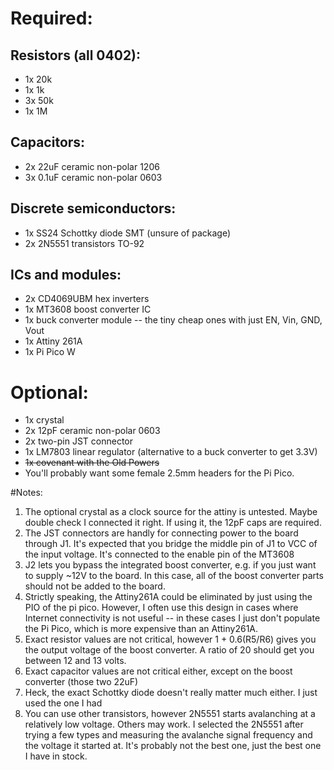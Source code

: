 # Required:

## Resistors (all 0402):
- 1x 20k
- 1x 1k
- 3x 50k
- 1x 1M

## Capacitors:
- 2x 22uF ceramic non-polar 1206
- 3x 0.1uF ceramic non-polar 0603

## Discrete semiconductors:
- 1x SS24 Schottky diode SMT (unsure of package)
- 2x 2N5551 transistors TO-92

## ICs and modules:
- 2x CD4069UBM hex inverters
- 1x MT3608 boost converter IC
- 1x buck converter module -- the tiny cheap ones with just EN, Vin, GND, Vout
- 1x Attiny 261A
- 1x Pi Pico W

# Optional:
- 1x crystal
- 2x 12pF ceramic non-polar 0603
- 2x two-pin JST connector
- 1x LM7803 linear regulator (alternative to a buck converter to get 3.3V)
- ~~1x covenant with the Old Powers~~
- You'll probably want some female 2.5mm headers for the Pi Pico.

#Notes: 

1. The optional crystal as a clock source for the attiny is untested. Maybe double check I connected it right. If using it, the 12pF caps are required.
2. The JST connectors are handly for connecting power to the board through J1. It's expected that you bridge the middle pin of J1 to VCC of the input voltage. It's connected to the enable pin of the MT3608
3. J2 lets you bypass the integrated boost converter, e.g. if you just want to supply ~12V to the board. In this case, all of the boost converter parts should not be added to the board.
4. Strictly speaking, the Attiny261A could be eliminated by just using the PIO of the pi pico. However, I often use this design in cases where Internet connectivity is not useful -- in these cases I just don't populate the Pi Pico, which is more expensive than an Attiny261A.
5. Exact resistor values are not critical, however 1 + 0.6(R5/R6) gives you the output voltage of the boost converter. A ratio of 20 should get you between 12 and 13 volts.
6. Exact capacitor values are not critical either, except on the boost converter (those two 22uF)
7. Heck, the exact Schottky diode doesn't really matter much either. I just used the one I had
8. You can use other transistors, however 2N5551 starts avalanching at a relatively low voltage. Others may work. I selected the 2N5551 after trying a few types and measuring the avalanche signal frequency and the voltage it started at. It's probably not the best one, just the best one I have in stock.
